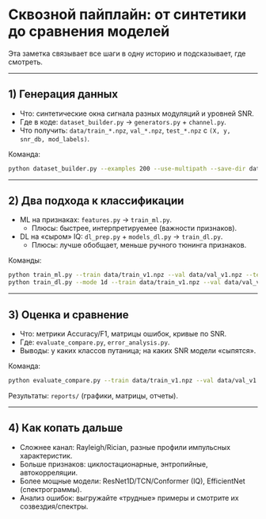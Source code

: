# Сквозной пайплайн: от синтетики до сравнения моделей

Эта заметка связывает все шаги в одну историю и подсказывает, где смотреть.

---

## 1) Генерация данных

- Что: синтетические окна сигнала разных модуляций и уровней SNR.
- Где в коде: `dataset_builder.py` → `generators.py` + `channel.py`.
- Что получить: `data/train_*.npz`, `val_*.npz`, `test_*.npz` с `(X, y, snr_db, mod_labels)`.

Команда:
```bash
python dataset_builder.py --examples 200 --use-multipath --save-dir data --tag v1 --seed 42
```

---

## 2) Два подхода к классификации

- ML на признаках: `features.py` → `train_ml.py`.
  - Плюсы: быстрее, интерпретируемее (важности признаков).
- DL на «сыром» IQ: `dl_prep.py` + `models_dl.py` → `train_dl.py`.
  - Плюсы: лучше обобщает, меньше ручного тюнинга признаков.

Команды:
```bash
python train_ml.py --train data/train_v1.npz --val data/val_v1.npz --test data/test_v1.npz --seed 42
python train_dl.py --mode 1d --train data/train_v1.npz --val data/val_v1.npz --test data/test_v1.npz --epochs 30 --batch-size 128 --seed 42
```

---

## 3) Оценка и сравнение

- Что: метрики Accuracy/F1, матрицы ошибок, кривые по SNR.
- Где: `evaluate_compare.py`, `error_analysis.py`.
- Выводы: у каких классов путаница; на каких SNR модели «сыпятся».

Команда:
```bash
python evaluate_compare.py --train data/train_v1.npz --val data/val_v1.npz --test data/test_v1.npz
```

Результаты: `reports/` (графики, матрицы, отчеты).

---

## 4) Как копать дальше

- Сложнее канал: Rayleigh/Rician, разные профили импульсных характеристик.
- Больше признаков: циклостационарные, энтропийные, автокорреляции.
- Более мощные модели: ResNet1D/TCN/Conformer (IQ), EfficientNet (спектрограммы).
- Анализ ошибок: выгружайте «трудные» примеры и смотрите их созвездия/спектры.